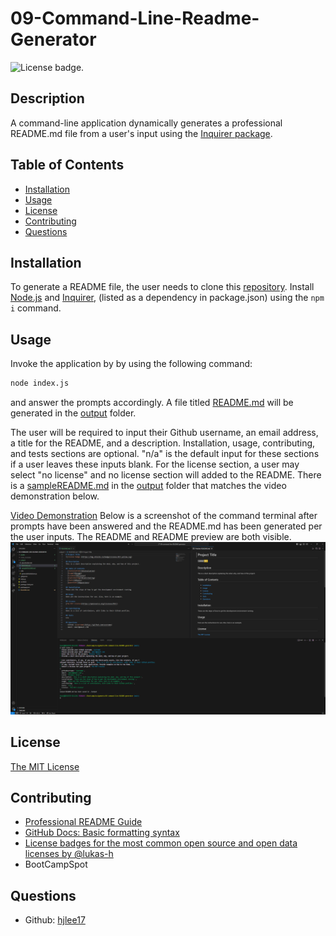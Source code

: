 # 09-Command-Line-Readme-Generator
![License badge.](https://img.shields.io/badge/License-MIT-yellow.svg) 

## Description
A command-line application dynamically generates a professional README.md file from a user's input using the [Inquirer package](https://www.npmjs.com/package/inquirer/v/8.2.4).

## Table of Contents
- [Installation](#installation)
- [Usage](#usage)
- [License](#license)
- [Contributing](#contributing)
- [Questions](#questions)

## Installation
To generate a README file, the user needs to clone this [repository](https://github.com/hjlee17/09-command-line-README-generator/). Install [Node.js](https://nodejs.org/) and [Inquirer](https://www.npmjs.com/package/inquirer/v/8.2.4), (listed as a dependency in package.json) using the ```npm i``` command.

## Usage
Invoke the application by by using the following command:
```bash
node index.js
``` 
and answer the prompts accordingly. A file titled [README.md](./output/README.md) will be generated in the [output](./output) folder.

The user will be required to input their Github username, an email address, a title for the README, and a description. Installation, usage, contributing, and tests sections are optional. "n/a" is the default input for these sections if a user leaves these inputs blank. For the license section, a user may select "no license" and no license section will added to the README. There is a [sampleREADME.md](./output/sampleREADME.md) in the [output](./output) folder that matches the video demonstration below.

[Video Demonstration](https://drive.google.com/file/d/1yPh4bWqoHhy9Bm8UxdgViddwZzs9PWAW/view?usp=sharing/)
Below is a screenshot of the command terminal after prompts have been answered and the README.md has been generated per the user inputs. The README and README preview are both visible.
![Screenshot](./assets/sc-01.png)

## License
[The MIT License](https://opensource.org/licenses/MIT/)

## Contributing
- [Professional README Guide](https://coding-boot-camp.github.io/full-stack/github/professional-readme-guide)
- [GitHub Docs: Basic formatting syntax](https://docs.github.com/en/get-started/writing-on-github/getting-started-with-writing-and-formatting-on-github/basic-writing-and-formatting-syntax)
- [License badges for the most common open source and open data licenses by @lukas-h](https://gist.github.com/lukas-h/2a5d00690736b4c3a7ba#gnu-agpl-v3)
- BootCampSpot

## Questions
- Github: [hjlee17](https://github.com/hjlee17)